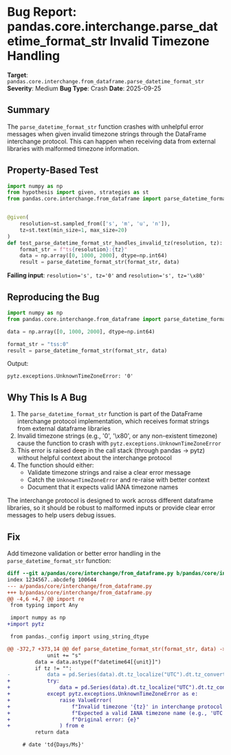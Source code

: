 # Bug Report: pandas.core.interchange.parse_datetime_format_str Invalid Timezone Handling

**Target**: `pandas.core.interchange.from_dataframe.parse_datetime_format_str`
**Severity**: Medium
**Bug Type**: Crash
**Date**: 2025-09-25

## Summary

The `parse_datetime_format_str` function crashes with unhelpful error messages when given invalid timezone strings through the DataFrame interchange protocol. This can happen when receiving data from external libraries with malformed timezone information.

## Property-Based Test

```python
import numpy as np
from hypothesis import given, strategies as st
from pandas.core.interchange.from_dataframe import parse_datetime_format_str


@given(
    resolution=st.sampled_from(['s', 'm', 'u', 'n']),
    tz=st.text(min_size=1, max_size=20)
)
def test_parse_datetime_format_str_handles_invalid_tz(resolution, tz):
    format_str = f"ts{resolution}:{tz}"
    data = np.array([0, 1000, 2000], dtype=np.int64)
    result = parse_datetime_format_str(format_str, data)
```

**Failing input**: `resolution='s', tz='0'` and `resolution='s', tz='\x80'`

## Reproducing the Bug

```python
import numpy as np
from pandas.core.interchange.from_dataframe import parse_datetime_format_str

data = np.array([0, 1000, 2000], dtype=np.int64)

format_str = "tss:0"
result = parse_datetime_format_str(format_str, data)
```

Output:
```
pytz.exceptions.UnknownTimeZoneError: '0'
```

## Why This Is A Bug

1. The `parse_datetime_format_str` function is part of the DataFrame interchange protocol implementation, which receives format strings from external dataframe libraries
2. Invalid timezone strings (e.g., '0', '\x80', or any non-existent timezone) cause the function to crash with `pytz.exceptions.UnknownTimeZoneError`
3. This error is raised deep in the call stack (through pandas -> pytz) without helpful context about the interchange protocol
4. The function should either:
   - Validate timezone strings and raise a clear error message
   - Catch the `UnknownTimeZoneError` and re-raise with better context
   - Document that it expects valid IANA timezone names

The interchange protocol is designed to work across different dataframe libraries, so it should be robust to malformed inputs or provide clear error messages to help users debug issues.

## Fix

Add timezone validation or better error handling in the `parse_datetime_format_str` function:

```diff
diff --git a/pandas/core/interchange/from_dataframe.py b/pandas/core/interchange/from_dataframe.py
index 1234567..abcdefg 100644
--- a/pandas/core/interchange/from_dataframe.py
+++ b/pandas/core/interchange/from_dataframe.py
@@ -4,6 +4,7 @@ import re
 from typing import Any

 import numpy as np
+import pytz

 from pandas._config import using_string_dtype

@@ -372,7 +373,14 @@ def parse_datetime_format_str(format_str, data) -> pd.Series | np.ndarray:
             unit += "s"
         data = data.astype(f"datetime64[{unit}]")
         if tz != "":
-            data = pd.Series(data).dt.tz_localize("UTC").dt.tz_convert(tz)
+            try:
+                data = pd.Series(data).dt.tz_localize("UTC").dt.tz_convert(tz)
+            except pytz.exceptions.UnknownTimeZoneError as e:
+                raise ValueError(
+                    f"Invalid timezone '{tz}' in interchange protocol format string '{format_str}'. "
+                    f"Expected a valid IANA timezone name (e.g., 'UTC', 'US/Eastern'). "
+                    f"Original error: {e}"
+                ) from e
         return data

     # date 'td{Days/Ms}'
```